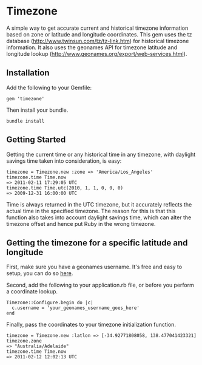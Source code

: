 # Timezone

A simple way to get accurate current and historical timezone information based on zone or latitude and longitude coordinates. This gem uses the tz database (http://www.twinsun.com/tz/tz-link.htm) for historical timezone information. It also uses the geonames API for timezone latitude and longitude lookup (http://www.geonames.org/export/web-services.html).

## Installation

Add the following to your Gemfile:

    gem 'timezone'
    
Then install your bundle.

    bundle install

## Getting Started

Getting the current time or any historical time in any timezone, with daylight savings time taken into consideration, is easy:

    timezone = Timezone.new :zone => 'America/Los_Angeles'
    timezone.time Time.now
    => 2011-02-11 17:29:05 UTC
    timezone.time Time.utc(2010, 1, 1, 0, 0, 0)
    => 2009-12-31 16:00:00 UTC
    
Time is always returned in the UTC timezone, but it accurately reflects the actual time in the specified timezone. The reason for this is that this function also takes into account daylight savings time, which can alter the timezone offset and hence put Ruby in the wrong timezone.
    
## Getting the timezone for a specific latitude and longitude

First, make sure you have a geonames username. It's free and easy to setup, you can do so [here](http://www.geonames.org/login).

Second, add the following to your application.rb file, or before you perform a coordinate lookup.

    Timezone::Configure.begin do |c|
      c.username = 'your_geonames_username_goes_here'
    end
    
Finally, pass the coordinates to your timezone initialization function.

    timezone = Timezone.new :latlon => [-34.92771808058, 138.477041423321]
    timezone.zone
    => "Australia/Adelaide"
    timezone.time Time.now
    => 2011-02-12 12:02:13 UTC